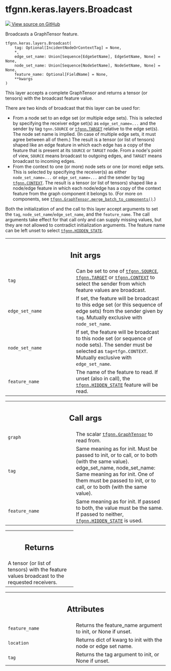 # tfgnn.keras.layers.Broadcast

<!-- Insert buttons and diff -->

<a target="_blank" href="https://github.com/tensorflow/gnn/tree/master/tensorflow_gnn/keras/layers/graph_ops.py#L715-L803">
<img src="https://www.tensorflow.org/images/GitHub-Mark-32px.png" /> View source
on GitHub </a>

Broadcasts a GraphTensor feature.

<pre class="devsite-click-to-copy prettyprint lang-py tfo-signature-link">
<code>tfgnn.keras.layers.Broadcast(
    tag: Optional[IncidentNodeOrContextTag] = None,
    *,
    edge_set_name: Union[Sequence[EdgeSetName], EdgeSetName, None] = None,
    node_set_name: Union[Sequence[NodeSetName], NodeSetName, None] = None,
    feature_name: Optional[FieldName] = None,
    **kwargs
)
</code></pre>

<!-- Placeholder for "Used in" -->

This layer accepts a complete GraphTensor and returns a tensor (or tensors) with
the broadcast feature value.

There are two kinds of broadcast that this layer can be used for:

*   From a node set to an edge set (or multiple edge sets). This is selected by
    specifying the receiver edge set(s) as `edge_set_name=...` and the sender by
    tag `tgnn.SOURCE` or
    <a href="../../../tfgnn.md#TARGET"><code>tfgnn.TARGET</code></a> relative to
    the edge set(s). The node set name is implied. (In case of multiple edge
    sets, it must agree between all of them.) The result is a tensor (or list of
    tensors) shaped like an edge feature in which each edge has a copy of the
    feature that is present at its `SOURCE` or `TARGET` node. From a node's
    point of view, `SOURCE` means broadcast to outgoing edges, and `TARGET`
    means broadcast to incoming edges.
*   From the context to one (or more) node sets or one (or more) edge sets. This
    is selected by specifying the receiver(s) as either `node_set_name=...` or
    `edge_set_name=...` and the sender by tag
    <a href="../../../tfgnn.md#CONTEXT"><code>tfgnn.CONTEXT</code></a>. The
    result is a tensor (or list of tensors) shaped like a node/edge feature in
    which each node/edge has a copy of the context feature from the graph
    component it belongs to. (For more on components, see
    <a href="../../../tfgnn/GraphTensor.md#merge_batch_to_components"><code>tfgnn.GraphTensor.merge_batch_to_components()</code></a>.)

Both the initialization of and the call to this layer accept arguments to set
the `tag`, `node_set_name`/`edge_set_name`, and the `feature_name`. The call
arguments take effect for that call only and can supply missing values, but they
are not allowed to contradict initialization arguments. The feature name can be
left unset to select
<a href="../../../tfgnn.md#HIDDEN_STATE"><code>tfgnn.HIDDEN_STATE</code></a>.

<!-- Tabular view -->

 <table class="responsive fixed orange">
<colgroup><col width="214px"><col></colgroup>
<tr><th colspan="2"><h2 class="add-link">Init args</h2></th></tr>

<tr>
<td>
<code>tag</code><a id="tag"></a>
</td>
<td>
Can be set to one of <a href="../../../tfgnn.md#SOURCE"><code>tfgnn.SOURCE</code></a>, <a href="../../../tfgnn.md#TARGET"><code>tfgnn.TARGET</code></a> or <a href="../../../tfgnn.md#CONTEXT"><code>tfgnn.CONTEXT</code></a>
to select the sender from which feature values are broadcast.
</td>
</tr><tr>
<td>
<code>edge_set_name</code><a id="edge_set_name"></a>
</td>
<td>
If set, the feature will be broadcast to this edge set
(or this sequence of edge sets) from the sender given by <code>tag</code>.
Mutually exclusive with <code>node_set_name</code>.
</td>
</tr><tr>
<td>
<code>node_set_name</code><a id="node_set_name"></a>
</td>
<td>
If set, the feature will be broadcast to this node set
(or sequence of node sets). The sender must be selected as
<code>tag=tfgn.CONTEXT</code>. Mutually exclusive with <code>edge_set_name</code>.
</td>
</tr><tr>
<td>
<code>feature_name</code><a id="feature_name"></a>
</td>
<td>
The name of the feature to read. If unset (also in call),
the <a href="../../../tfgnn.md#HIDDEN_STATE"><code>tfgnn.HIDDEN_STATE</code></a> feature will be read.
</td>
</tr>
</table>

<!-- Tabular view -->

 <table class="responsive fixed orange">
<colgroup><col width="214px"><col></colgroup>
<tr><th colspan="2"><h2 class="add-link">Call args</h2></th></tr>

<tr>
<td>
<code>graph</code><a id="graph"></a>
</td>
<td>
The scalar <a href="../../../tfgnn/GraphTensor.md"><code>tfgnn.GraphTensor</code></a> to read from.
</td>
</tr><tr>
<td>
<code>tag</code><a id="tag"></a>
</td>
<td>
Same meaning as for init. Must be passed to init, or to call,
  or to both (with the same value).
edge_set_name, node_set_name: Same meaning as for init. One of them must
  be passed to init, or to call, or to both (with the same value).
</td>
</tr><tr>
<td>
<code>feature_name</code><a id="feature_name"></a>
</td>
<td>
Same meaning as for init. If passed to both, the value must
be the same. If passed to neither, <a href="../../../tfgnn.md#HIDDEN_STATE"><code>tfgnn.HIDDEN_STATE</code></a> is used.
</td>
</tr>
</table>

<!-- Tabular view -->

 <table class="responsive fixed orange">
<colgroup><col width="214px"><col></colgroup>
<tr><th colspan="2"><h2 class="add-link">Returns</h2></th></tr>
<tr class="alt">
<td colspan="2">
A tensor (or list of tensors) with the feature values broadcast to the
requested receivers.
</td>
</tr>

</table>

<!-- Tabular view -->

 <table class="responsive fixed orange">
<colgroup><col width="214px"><col></colgroup>
<tr><th colspan="2"><h2 class="add-link">Attributes</h2></th></tr>

<tr>
<td>
<code>feature_name</code><a id="feature_name"></a>
</td>
<td>
Returns the feature_name argument to init, or None if unset.
</td>
</tr><tr>
<td>
<code>location</code><a id="location"></a>
</td>
<td>
Returns dict of kwarg to init with the node or edge set name.
</td>
</tr><tr>
<td>
<code>tag</code><a id="tag"></a>
</td>
<td>
Returns the tag argument to init, or None if unset.
</td>
</tr>
</table>
